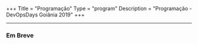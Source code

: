 +++
Title = "Programação"
Type = "program"
Description = "Programação - DevOpsDays Goiânia 2019"
+++

<hr>
<h3>Em Breve</h3>